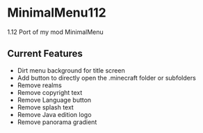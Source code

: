 # MinimalMenu112
1.12 Port of my mod MinimalMenu

## Current Features
* Dirt menu background for title screen
* Add button to directly open the .minecraft folder or subfolders
* Remove realms
* Remove copyright text
* Remove Language button
* Remove splash text
* Remove Java edition logo
* Remove panorama gradient
